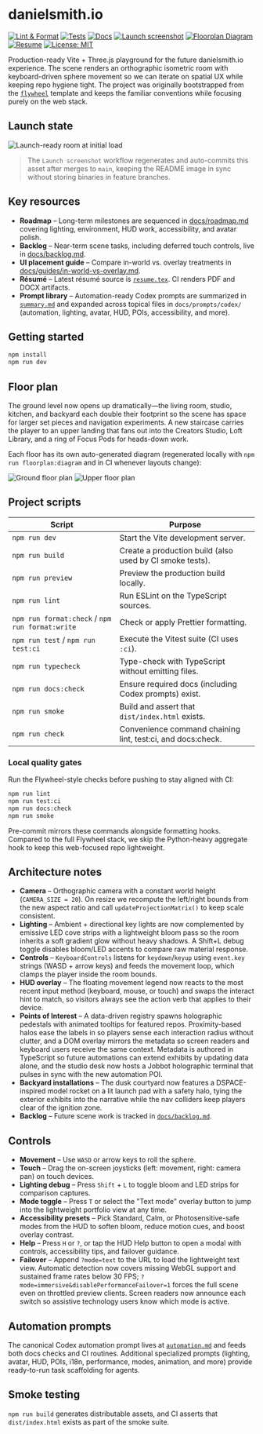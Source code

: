 # danielsmith.io

[![Lint & Format](https://img.shields.io/github/actions/workflow/status/futuroptimist/danielsmith.io/.github/workflows/01-lint-format.yml?label=lint%20%26%20format)](https://github.com/futuroptimist/danielsmith.io/actions/workflows/01-lint-format.yml)
[![Tests](https://img.shields.io/github/actions/workflow/status/futuroptimist/danielsmith.io/.github/workflows/02-tests.yml?label=tests)](https://github.com/futuroptimist/danielsmith.io/actions/workflows/02-tests.yml)
[![Docs](https://img.shields.io/github/actions/workflow/status/futuroptimist/danielsmith.io/.github/workflows/03-docs.yml?label=docs)](https://github.com/futuroptimist/danielsmith.io/actions/workflows/03-docs.yml)
[![Launch screenshot](https://img.shields.io/github/actions/workflow/status/futuroptimist/danielsmith.io/.github/workflows/04-launch-screenshot.yml?label=launch%20screenshot)](https://github.com/futuroptimist/danielsmith.io/actions/workflows/04-launch-screenshot.yml)
[![Floorplan Diagram](https://img.shields.io/github/actions/workflow/status/futuroptimist/danielsmith.io/.github/workflows/floorplan-diagram.yml?label=floorplan)](https://github.com/futuroptimist/danielsmith.io/actions/workflows/floorplan-diagram.yml)
[![Resume](https://img.shields.io/github/actions/workflow/status/futuroptimist/danielsmith.io/.github/workflows/resume.yml?label=resume)](https://github.com/futuroptimist/danielsmith.io/actions/workflows/resume.yml)
[![License: MIT](https://img.shields.io/badge/license-MIT-blue.svg)](LICENSE)

Production-ready Vite + Three.js playground for the future danielsmith.io experience.
The scene renders an orthographic isometric room with keyboard-driven sphere movement so
we can iterate on spatial UX while keeping repo hygiene tight. The project was originally
bootstrapped from the [`flywheel`](https://github.com/futuroptimist/flywheel) template and
keeps the familiar conventions while focusing purely on the web stack.

## Launch state

![Launch-ready room at initial load](docs/assets/game-launch.png)

> The `Launch screenshot` workflow regenerates and auto-commits this asset after merges to
> `main`, keeping the README image in sync without storing binaries in feature branches.

## Key resources

- **Roadmap** – Long-term milestones are sequenced in [docs/roadmap.md](docs/roadmap.md)
  covering lighting, environment, HUD work, accessibility, and avatar polish.
- **Backlog** – Near-term scene tasks, including deferred touch controls, live in
  [docs/backlog.md](docs/backlog.md).
- **UI placement guide** – Compare in-world vs. overlay treatments in
  [docs/guides/in-world-vs-overlay.md](docs/guides/in-world-vs-overlay.md).
- **Résumé** – Latest résumé source is
  [`resume.tex`][resume-src].
  CI renders PDF and DOCX artifacts.
- **Prompt library** – Automation-ready Codex prompts are summarized in
  [`summary.md`][prompt-summary] and expanded across topical files in
  `docs/prompts/codex/` (automation, lighting, avatar, HUD, POIs, accessibility, and more).

## Getting started

```bash
npm install
npm run dev
```

## Floor plan

The ground level now opens up dramatically—the living room, studio, kitchen, and backyard each
double their footprint so the scene has space for larger set pieces and navigation experiments. A
new staircase carries the player to an upper landing that fans out into the Creators Studio, Loft
Library, and a ring of Focus Pods for heads-down work.

Each floor has its own auto-generated diagram (regenerated locally with
`npm run floorplan:diagram` and in CI whenever layouts change):

![Ground floor plan](docs/assets/floorplan-ground.svg)
![Upper floor plan](docs/assets/floorplan-upper.svg)

## Project scripts

| Script                                          | Purpose                                                     |
| ----------------------------------------------- | ----------------------------------------------------------- |
| `npm run dev`                                   | Start the Vite development server.                          |
| `npm run build`                                 | Create a production build (also used by CI smoke tests).    |
| `npm run preview`                               | Preview the production build locally.                       |
| `npm run lint`                                  | Run ESLint on the TypeScript sources.                       |
| `npm run format:check` / `npm run format:write` | Check or apply Prettier formatting.                         |
| `npm run test` / `npm run test:ci`              | Execute the Vitest suite (CI uses `:ci`).                   |
| `npm run typecheck`                             | Type-check with TypeScript without emitting files.          |
| `npm run docs:check`                            | Ensure required docs (including Codex prompts) exist.       |
| `npm run smoke`                                 | Build and assert that `dist/index.html` exists.             |
| `npm run check`                                 | Convenience command chaining lint, test:ci, and docs:check. |

### Local quality gates

Run the Flywheel-style checks before pushing to stay aligned with CI:

```bash
npm run lint
npm run test:ci
npm run docs:check
npm run smoke
```

Pre-commit mirrors these commands alongside formatting hooks. Compared to the full
Flywheel stack, we skip the Python-heavy aggregate hook to keep this web-focused repo
lightweight.

## Architecture notes

- **Camera** – Orthographic camera with a constant world height (`CAMERA_SIZE = 20`). On resize we recompute the left/right bounds from the new aspect ratio and call `updateProjectionMatrix()` to keep scale consistent.
- **Lighting** – Ambient + directional key lights are now complemented by emissive LED cove strips
  with a lightweight bloom pass so the room inherits a soft gradient glow without heavy shadows.
  A Shift+L debug toggle disables bloom/LED accents to compare raw material response.
- **Controls** – `KeyboardControls` listens for `keydown`/`keyup` using `event.key` strings (WASD + arrow keys) and feeds the movement loop, which clamps the player inside the room bounds.
- **HUD overlay** – The floating movement legend now reacts to the most recent input method
  (keyboard, mouse, or touch) and swaps the interact hint to match, so visitors always see the
  action verb that applies to their device.
- **Points of Interest** – A data-driven registry spawns holographic pedestals with animated
  tooltips for featured repos. Proximity-based halos ease the labels in so players sense each
  interaction radius without clutter, and a DOM overlay mirrors the metadata so screen readers and
  keyboard users receive the same context. Metadata is authored in TypeScript so future automations
  can extend exhibits by updating data alone, and the studio desk now hosts a Jobbot holographic
  terminal that pulses in sync with the new automation POI.
- **Backyard installations** – The dusk courtyard now features a DSPACE-inspired model rocket on a
  lit launch pad with a safety halo, tying the exterior exhibits into the narrative while the nav
  colliders keep players clear of the ignition zone.
- **Backlog** – Future scene work is tracked in [`docs/backlog.md`](docs/backlog.md).

## Controls

- **Movement** – Use `WASD` or arrow keys to roll the sphere.
- **Touch** – Drag the on-screen joysticks (left: movement, right: camera pan) on touch devices.
- **Lighting debug** – Press `Shift` + `L` to toggle bloom and LED strips for comparison captures.
- **Mode toggle** – Press `T` or select the "Text mode" overlay button to jump into the
  lightweight portfolio view at any time.
- **Accessibility presets** – Pick Standard, Calm, or Photosensitive-safe modes from the HUD
  to soften bloom, reduce motion cues, and boost overlay contrast.
- **Help** – Press `H` or `?`, or tap the HUD Help button to open a modal with controls,
  accessibility tips, and failover guidance.
- **Failover** – Append `?mode=text` to the URL to load the lightweight text view.
  Automatic detection now covers missing WebGL support and sustained frame rates below 30 FPS;
  `?mode=immersive&disablePerformanceFailover=1` forces the full scene even on
  throttled preview clients. Screen readers now announce each switch so assistive
  technology users know which mode is active.

## Automation prompts

The canonical Codex automation prompt lives at
[`automation.md`][automation-prompt] and feeds both docs
checks and CI routines. Additional specialized prompts (lighting, avatar, HUD, POIs, i18n,
performance, modes, animation, and more) provide ready-to-run task scaffolding for agents.

## Smoke testing

`npm run build` generates distributable assets, and CI asserts that `dist/index.html`
exists as part of the smoke suite.

[resume-src]: docs/resume/2025-09/resume.tex
[prompt-summary]: docs/prompts/summary.md
[automation-prompt]: docs/prompts/codex/automation.md
